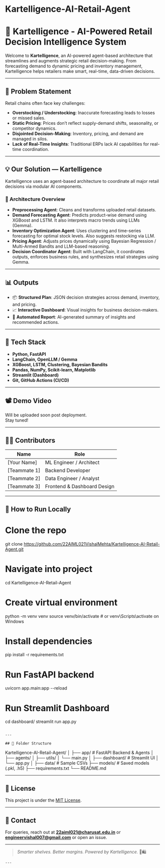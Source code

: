 # Kartelligence-AI-Retail-Agent


# 🛒 Kartelligence - AI-Powered Retail Decision Intelligence System

Welcome to **Kartelligence**, an AI-powered agent-based architecture that streamlines and augments strategic retail decision-making. From forecasting demand to dynamic pricing and inventory management, Kartelligence helps retailers make smart, real-time, data-driven decisions.

---

## 🚀 Problem Statement

Retail chains often face key challenges:

- **Overstocking / Understocking**: Inaccurate forecasting leads to losses or missed sales.
- **Static Pricing**: Prices don’t reflect supply-demand shifts, seasonality, or competitor dynamics.
- **Disjointed Decision-Making**: Inventory, pricing, and demand are managed in silos.
- **Lack of Real-Time Insights**: Traditional ERPs lack AI capabilities for real-time coordination.

---

## 💡 Our Solution — Kartelligence

Kartelligence uses an agent-based architecture to coordinate all major retail decisions via modular AI components.

### 🧠 Architecture Overview

- **Preprocessing Agent**: Cleans and transforms uploaded retail datasets.
- **Demand Forecasting Agent**: Predicts product-wise demand using XGBoost and LSTM. It also interprets macro trends using LLMs (Gemma).
- **Inventory Optimization Agent**: Uses clustering and time-series forecasting for optimal stock levels. Also suggests restocking via LLM.
- **Pricing Agent**: Adjusts prices dynamically using Bayesian Regression / Multi-Armed Bandits and LLM-based reasoning.
- **Decision Coordinator Agent**: Built with LangChain, it coordinates outputs, enforces business rules, and synthesizes retail strategies using Gemma.

---

## 📊 Outputs

- 📦 **Structured Plan**: JSON decision strategies across demand, inventory, and pricing.
- 📈 **Interactive Dashboard**: Visual insights for business decision-makers.
- 📝 **Automated Report**: AI-generated summary of insights and recommended actions.

---

## 🧰 Tech Stack

- **Python, FastAPI**
- **LangChain, OpenLLM / Gemma**
- **XGBoost, LSTM, Clustering, Bayesian Bandits**
- **Pandas, NumPy, Scikit-learn, Matplotlib**
- **Streamlit (Dashboard)**
- **Git, GitHub Actions (CI/CD)**

---

## 📽️ Demo Video

Will be uploaded soon post deployment.  
Stay tuned!

---

## 🧑‍💻 Contributors

| Name          | Role                        |
|---------------|-----------------------------|
| [Your Name]   | ML Engineer / Architect     |
| [Teammate 1]  | Backend Developer           |
| [Teammate 2]  | Data Engineer / Analyst     |
| [Teammate 3]  | Frontend & Dashboard Design |

---

## 🏁 How to Run Locally


# Clone the repo
git clone https://github.com/22AIML021VishalMehta/Kartelligence-AI-Retail-Agent.git

# Navigate into project
cd Kartelligence-AI-Retail-Agent

# Create virtual environment
python -m venv venv
source venv/bin/activate  # or venv\Scripts\activate on Windows

# Install dependencies
pip install -r requirements.txt

# Run FastAPI backend
uvicorn app.main:app --reload

# Run Streamlit Dashboard
cd dashboard/
streamlit run app.py
```

---

## 📂 Folder Structure

```
Kartelligence-AI-Retail-Agent/
│
├── app/                         # FastAPI Backend & Agents
│   ├── agents/
│   ├── utils/
│   └── main.py
│
├── dashboard/                  # Streamlit UI
│   └── app.py
│
├── data/                       # Sample CSVs
├── models/                     # Saved models (.pkl, .h5)
├── requirements.txt
└── README.md

---

## 📜 License

This project is under the [MIT License](LICENSE).

---

## 📧 Contact

For queries, reach out at **22aiml021@charusat.edu.in** or **engineervishal007@gmail.com** or open an issue.

---

> *Smarter shelves. Better margins. Powered by Kartelligence.* 🧠🛍️
```
---
